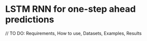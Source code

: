 # LSTM RNN for one-step ahead predictions
// TO DO:
Requirements,
How to use,
Datasets,
Examples,
Results
